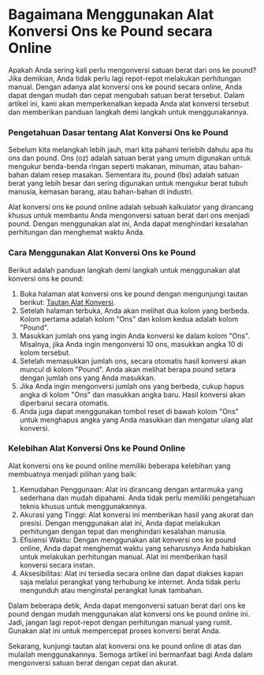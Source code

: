 Bagaimana Menggunakan Alat Konversi Ons ke Pound secara Online
==============================================================

Apakah Anda sering kali perlu mengonversi satuan berat dari ons ke pound? Jika demikian, Anda tidak perlu lagi repot-repot melakukan perhitungan manual. Dengan adanya alat konversi ons ke pound secara online, Anda dapat dengan mudah dan cepat mengubah satuan berat tersebut. Dalam artikel ini, kami akan memperkenalkan kepada Anda alat konversi tersebut dan memberikan panduan langkah demi langkah untuk menggunakannya.

### Pengetahuan Dasar tentang Alat Konversi Ons ke Pound

Sebelum kita melangkah lebih jauh, mari kita pahami terlebih dahulu apa itu ons dan pound. Ons (oz) adalah satuan berat yang umum digunakan untuk mengukur benda-benda ringan seperti makanan, minuman, atau bahan-bahan dalam resep masakan. Sementara itu, pound (lbs) adalah satuan berat yang lebih besar dan sering digunakan untuk mengukur berat tubuh manusia, kemasan barang, atau bahan-bahan di industri.

Alat konversi ons ke pound online adalah sebuah kalkulator yang dirancang khusus untuk membantu Anda mengonversi satuan berat dari ons menjadi pound. Dengan menggunakan alat ini, Anda dapat menghindari kesalahan perhitungan dan menghemat waktu Anda.

### Cara Menggunakan Alat Konversi Ons ke Pound

Berikut adalah panduan langkah demi langkah untuk menggunakan alat konversi ons ke pound:

1. Buka halaman alat konversi ons ke pound dengan mengunjungi tautan berikut: [Tautan Alat Konversi](https://www.onlinecalculatorsfree.com/id/convert/ounces-to-pounds.html).
2. Setelah halaman terbuka, Anda akan melihat dua kolom yang berbeda. Kolom pertama adalah kolom "Ons" dan kolom kedua adalah kolom "Pound".
3. Masukkan jumlah ons yang ingin Anda konversi ke dalam kolom "Ons". Misalnya, jika Anda ingin mengonversi 10 ons, masukkan angka 10 di kolom tersebut.
4. Setelah memasukkan jumlah ons, secara otomatis hasil konversi akan muncul di kolom "Pound". Anda akan melihat berapa pound setara dengan jumlah ons yang Anda masukkan.
5. Jika Anda ingin mengonversi jumlah ons yang berbeda, cukup hapus angka di kolom "Ons" dan masukkan angka baru. Hasil konversi akan diperbarui secara otomatis.
6. Anda juga dapat menggunakan tombol reset di bawah kolom "Ons" untuk menghapus angka yang Anda masukkan dan mengatur ulang alat konversi.

### Kelebihan Alat Konversi Ons ke Pound Online

Alat konversi ons ke pound online memiliki beberapa kelebihan yang membuatnya menjadi pilihan yang baik:

1. Kemudahan Penggunaan: Alat ini dirancang dengan antarmuka yang sederhana dan mudah dipahami. Anda tidak perlu memiliki pengetahuan teknis khusus untuk menggunakannya.
2. Akurasi yang Tinggi: Alat konversi ini memberikan hasil yang akurat dan presisi. Dengan menggunakan alat ini, Anda dapat melakukan perhitungan dengan tepat dan menghindari kesalahan manusia.
3. Efisiensi Waktu: Dengan menggunakan alat konversi ons ke pound online, Anda dapat menghemat waktu yang seharusnya Anda habiskan untuk melakukan perhitungan manual. Alat ini memberikan hasil konversi secara instan.
4. Aksesibilitas: Alat ini tersedia secara online dan dapat diakses kapan saja melalui perangkat yang terhubung ke internet. Anda tidak perlu mengunduh atau menginstal perangkat lunak tambahan.

Dalam beberapa detik, Anda dapat mengonversi satuan berat dari ons ke pound dengan mudah menggunakan alat konversi ons ke pound online ini. Jadi, jangan lagi repot-repot dengan perhitungan manual yang rumit. Gunakan alat ini untuk mempercepat proses konversi berat Anda.

Sekarang, kunjungi tautan alat konversi ons ke pound online di atas dan mulailah menggunakannya. Semoga artikel ini bermanfaat bagi Anda dalam mengonversi satuan berat dengan cepat dan akurat.